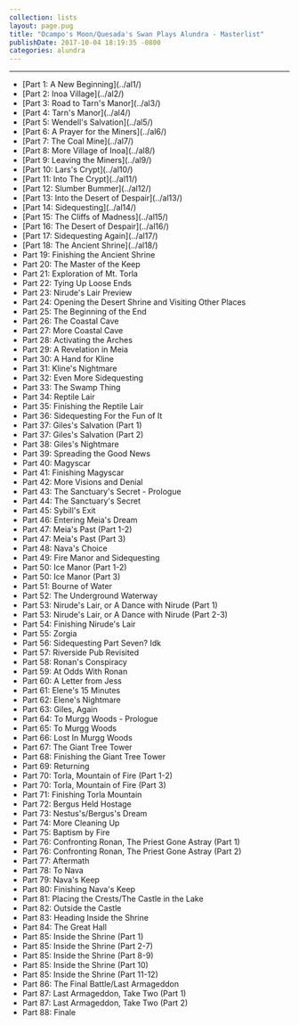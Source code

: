 ```yaml
---
collection: lists
layout: page.pug
title: "Ocampo's Moon/Quesada's Swan Plays Alundra - Masterlist"
publishDate: 2017-10-04 18:19:35 -0800
categories: alundra
---
```


---
<ul class="masterlink-wrapper">
  <li>[Part 1: A New Beginning](../al1/)</li>
  <li>[Part 2: Inoa Village](../al2/)</li>
  <li>[Part 3: Road to Tarn's Manor](../al3/)</li>
  <li>[Part 4: Tarn's Manor](../al4/)</li>
  <li>[Part 5: Wendell's Salvation](../al5/)</li>
  <li>[Part 6: A Prayer for the Miners](../al6/)</li>
  <li>[Part 7: The Coal Mine](../al7/)</li>
  <li>[Part 8: More Village of Inoa](../al8/)</li>
  <li>[Part 9: Leaving the Miners](../al9/)</li>
  <li>[Part 10: Lars's Crypt](../al10/)</li>
  <li>[Part 11: Into The Crypt](../al11/)</li>
  <li>[Part 12: Slumber Bummer](../al12/)</li>
  <li>[Part 13: Into the Desert of Despair](../al13/)</li>
  <li>[Part 14: Sidequesting](../al14/)</li>
  <li>[Part 15: The Cliffs of Madness](../al15/)</li>
  <li>[Part 16: The Desert of Despair](../al16/)</li>
  <li>[Part 17: Sidequesting Again](../al17/)</li>
  <li>[Part 18: The Ancient Shrine](../al18/)</li>
  <li>Part 19: Finishing the Ancient Shrine</li>
  <li>Part 20: The Master of the Keep</li>
  <li>Part 21: Exploration of Mt. Torla</li>
  <li>Part 22: Tying Up Loose Ends</li>
  <li>Part 23: Nirude's Lair Preview</li>
  <li>Part 24: Opening the Desert Shrine and Visiting Other Places</li>
  <li>Part 25: The Beginning of the End</li>
  <li>Part 26: The Coastal Cave</li>
  <li>Part 27: More Coastal Cave</li>
  <li>Part 28: Activating the Arches</li>
  <li>Part 29: A Revelation in Meia</li>
  <li>Part 30: A Hand for Kline</li>
  <li>Part 31: Kline's Nightmare</li>
  <li>Part 32: Even More Sidequesting</li>
  <li>Part 33: The Swamp Thing</li>
  <li>Part 34: Reptile Lair</li>
  <li>Part 35: Finishing the Reptile Lair</li>
  <li>Part 36: Sidequesting For the Fun of It</li>
  <li>Part 37: Giles's Salvation (Part 1)</li>
  <li>Part 37: Giles's Salvation (Part 2)</li>
  <li>Part 38: Giles's Nightmare</li>
  <li>Part 39: Spreading the Good News</li>
  <li>Part 40: Magyscar</li>
  <li>Part 41: Finishing Magyscar</li>
  <li>Part 42: More Visions and Denial</li>
  <li>Part 43: The Sanctuary's Secret - Prologue</li>
  <li>Part 44: The Sanctuary's Secret</li>
  <li>Part 45: Sybill's Exit</li>
  <li>Part 46: Entering Meia's Dream</li>
  <li>Part 47: Meia's Past (Part 1-2)</li>
  <li>Part 47: Meia's Past (Part 3)</li>
  <li>Part 48: Nava's Choice</li>
  <li>Part 49: Fire Manor and Sidequesting</li>
  <li>Part 50: Ice Manor (Part 1-2)</li>
  <li>Part 50: Ice Manor (Part 3)</li>
  <li>Part 51: Bourne of Water</li>
  <li>Part 52: The Underground Waterway</li>
  <li>Part 53: Nirude's Lair, or A Dance with Nirude (Part 1)</li>
  <li>Part 53: Nirude's Lair, or A Dance with Nirude (Part 2-3)</li>
  <li>Part 54: Finishing Nirude's Lair</li>
  <li>Part 55: Zorgia</li>
  <li>Part 56: Sidequesting Part Seven? Idk</li>
  <li>Part 57: Riverside Pub Revisited</li>
  <li>Part 58: Ronan's Conspiracy</li>
  <li>Part 59: At Odds With Ronan</li>
  <li>Part 60: A Letter from Jess</li>
  <li>Part 61: Elene's 15 Minutes</li>
  <li>Part 62: Elene's Nightmare</li>
  <li>Part 63: Giles, Again</li>
  <li>Part 64: To Murgg Woods - Prologue</li>
  <li>Part 65: To Murgg Woods</li>
  <li>Part 66: Lost In Murgg Woods</li>
  <li>Part 67: The Giant Tree Tower</li>
  <li>Part 68: Finishing the Giant Tree Tower</li>
  <li>Part 69: Returning</li>
  <li>Part 70: Torla, Mountain of Fire (Part 1-2)</li>
  <li>Part 70: Torla, Mountain of Fire (Part 3)</li>
  <li>Part 71: Finishing Torla Mountain</li>
  <li>Part 72: Bergus Held Hostage</li>
  <li>Part 73: Nestus's/Bergus's Dream</li>
  <li>Part 74: More Cleaning Up</li>
  <li>Part 75: Baptism by Fire</li>
  <li>Part 76: Confronting Ronan, The Priest Gone Astray (Part 1)</li>
  <li>Part 76: Confronting Ronan, The Priest Gone Astray (Part 2)</li>
  <li>Part 77: Aftermath</li>
  <li>Part 78: To Nava</li>
  <li>Part 79: Nava's Keep</li>
  <li>Part 80: Finishing Nava's Keep</li>
  <li>Part 81: Placing the Crests/The Castle in the Lake</li>
  <li>Part 82: Outside the Castle</li>
  <li>Part 83: Heading Inside the Shrine</li>
  <li>Part 84: The Great Hall</li>
  <li>Part 85: Inside the Shrine (Part 1)</li>
  <li>Part 85: Inside the Shrine (Part 2-7)</li>
  <li>Part 85: Inside the Shrine (Part 8-9)</li>
  <li>Part 85: Inside the Shrine (Part 10)</li>
  <li>Part 85: Inside the Shrine (Part 11-12)</li>
  <li>Part 86: The Final Battle/Last Armageddon</li>
  <li>Part 87: Last Armageddon, Take Two (Part 1)</li>
  <li>Part 87: Last Armageddon, Take Two (Part 2)</li>
  <li>Part 88: Finale</li>
</ul>
